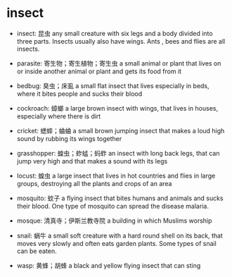 # insect

- insect: 昆虫 any small creature with six legs and a body divided into three parts. Insects usually also have wings. Ants , bees and flies are all insects.

- parasite: 寄生物；寄生植物；寄生虫 a small animal or plant that lives on or inside another animal or plant and gets its food from it

- bedbug: 臭虫；床虱 a small flat insect that lives especially in beds, where it bites people and sucks their blood

- cockroach: 蟑螂 a large brown insect with wings, that lives in houses, especially where there is dirt
- cricket: 蟋蟀；蛐蛐 a small brown jumping insect that makes a loud high sound by rubbing its wings together

- grasshopper: 蝗虫；蚱蜢；蚂蚱 an insect with long back legs, that can jump very high and that makes a sound with its legs
- locust: 蝗虫 a large insect that lives in hot countries and flies in large groups, destroying all the plants and crops of an area

- mosquito: 蚊子 a flying insect that bites humans and animals and sucks their blood. One type of mosquito can spread the disease malaria.
- mosque: 清真寺；伊斯兰教寺院 a building in which Muslims worship

- snail: 蜗牛 a small soft creature with a hard round shell on its back, that moves very slowly and often eats garden plants. Some types of snail can be eaten.

- wasp: 黄蜂；胡蜂 a black and yellow flying insect that can sting

